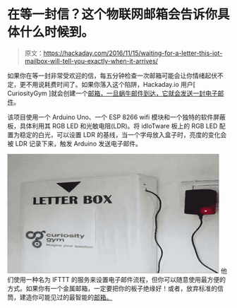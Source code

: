 # 在等一封信？这个物联网邮箱会告诉你具体什么时候到。

> 原文：<https://hackaday.com/2016/11/15/waiting-for-a-letter-this-iot-mailbox-will-tell-you-exactly-when-it-arrives/>

如果你在等一封非常受欢迎的信，每五分钟检查一次邮箱可能会让你情绪起伏不定，更不用说耗费时间了。如果你落入这个陷阱，Hackaday.io 用户[ CuriosityGym ]就会创建一个[邮箱，一旦蜗牛邮件到达，它就会发送一封电子邮件](https://hackaday.io/project/17966-smart-iot-postbox-with-the-idiotware-shield)。

该项目使用一个 Arduino Uno、一个 ESP 8266 wifi 模块和一个独特的软件屏蔽板，具体利用其 RGB LED 和光敏电阻(LDR)。将 idIoTware 板上的 RGB LED 配置为稳定的白光，可以设置 LDR 的基线，当一个字母放入盒子时，亮度的变化会被 LDR 记录下来，触发 Arduino 发送电子邮件。

[![idIoTware Mailbox Demo](img/5ea285618016ea5e12d946e95bbd8a5e.png)](https://hackaday.com/wp-content/uploads/2016/11/iot-mailbox.gif) 他们使用一种名为 IFTTT 的服务来设置电子邮件流程，但你可以随意使用最方便的方式。如果你有一个金属邮箱，一定要把你的板子绝缘好！或者，放弃标准的信筒，建造你可能见过的最智能的[邮箱。](http://hackaday.com/2016/05/14/building-a-sturdy-remote-control-mailbox/)
